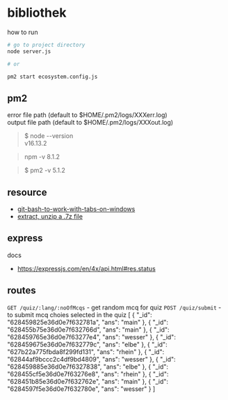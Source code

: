 bibliothek
===


how to run 
```bash
# go to project directory
node server.js

# or

pm2 start ecosystem.config.js
```

pm2
---
error file path (default to $HOME/.pm2/logs/XXXerr.log)  
output file path (default to $HOME/.pm2/logs/XXXout.log)


> $ node --version  
> v16.13.2

> npm -v
> 8.1.2

> $ pm2 -v
> 5.1.2


## resource 

- [git-bash-to-work-with-tabs-on-windows](https://stackoverflow.com/questions/20202269/set-up-git-bash-to-work-with-tabs-on-windows)
- [extract, unzip a .7z file](https://answers.microsoft.com/en-us/windows/forum/all/unable-to-install-7z-file/bd244e05-50c7-4420-936d-4a56d0375177)



## express

docs
- https://expressjs.com/en/4x/api.html#res.status


## routes 

`GET /quiz/:lang/:noOfMcqs` - get random mcq for quiz
`POST /quiz/submit` - to submit mcq choies selected in the quiz
[
    {
        "_id": "628459825e36d0e7f632781a",
        "ans": "main"
    },
    {
        "_id": "628455b75e36d0e7f632766d",
        "ans": "main"
    },
    {
        "_id": "628459765e36d0e7f63277e4",
        "ans": "wesser"
    },
    {
        "_id": "628459675e36d0e7f632779c",
        "ans": "elbe"
    },
    {
        "_id": "627b22a775fbda8f299fd131",
        "ans": "rhein"
    },
    {
        "_id": "62844af9bccc2c4df9bd4809",
        "ans": "wesser"
    },
    {
        "_id": "628459885e36d0e7f6327838",
        "ans": "elbe"
    },
    {
        "_id": "628455cf5e36d0e7f63276e8",
        "ans": "rhein"
    },
    {
        "_id": "628451b85e36d0e7f632762e",
        "ans": "main"
    },
    {
        "_id": "6284597f5e36d0e7f632780e",
        "ans": "wesser"
    }
]